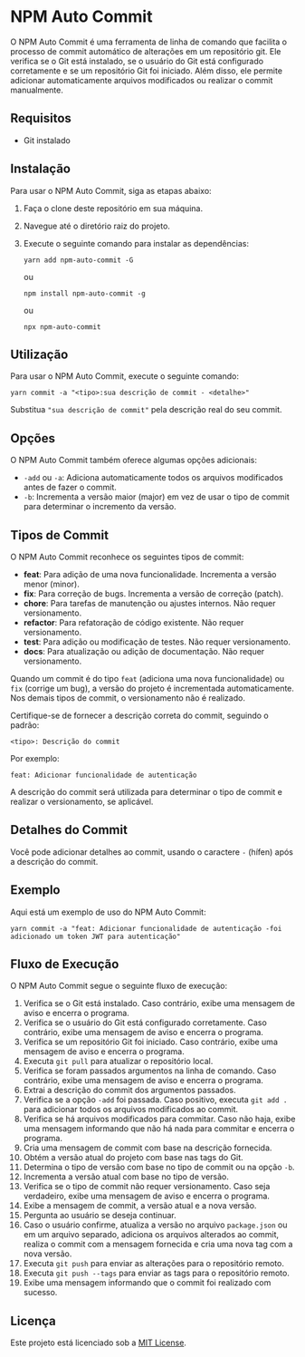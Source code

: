 # NPM Auto Commit

O NPM Auto Commit é uma ferramenta de linha de comando que facilita o processo de commit automático de alterações em um repositório git. Ele verifica se o Git está instalado, se o usuário do Git está configurado corretamente e se um repositório Git foi iniciado. Além disso, ele permite adicionar automaticamente arquivos modificados ou realizar o commit manualmente.

## Requisitos

- Git instalado

## Instalação

Para usar o NPM Auto Commit, siga as etapas abaixo:

1.  Faça o clone deste repositório em sua máquina.
2.  Navegue até o diretório raiz do projeto.
3.  Execute o seguinte comando para instalar as dependências:

    ```shell
    yarn add npm-auto-commit -G
    ```

    ou

    ```shell
    npm install npm-auto-commit -g
    ```

    ou

    ```shell
    npx npm-auto-commit
    ```

## Utilização

Para usar o NPM Auto Commit, execute o seguinte comando:

```shell
yarn commit -a "<tipo>:sua descrição de commit - <detalhe>"
```

Substitua `"sua descrição de commit"` pela descrição real do seu commit.

## Opções

O NPM Auto Commit também oferece algumas opções adicionais:

- `-add` ou `-a`: Adiciona automaticamente todos os arquivos modificados antes de fazer o commit.
- `-b`: Incrementa a versão maior (major) em vez de usar o tipo de commit para determinar o incremento da versão.

## Tipos de Commit

O NPM Auto Commit reconhece os seguintes tipos de commit:

- **feat**: Para adição de uma nova funcionalidade. Incrementa a versão menor (minor).
- **fix**: Para correção de bugs. Incrementa a versão de correção (patch).
- **chore**: Para tarefas de manutenção ou ajustes internos. Não requer versionamento.
- **refactor**: Para refatoração de código existente. Não requer versionamento.
- **test**: Para adição ou modificação de testes. Não requer versionamento.
- **docs**: Para atualização ou adição de documentação. Não requer versionamento.

Quando um commit é do tipo `feat` (adiciona uma nova funcionalidade) ou `fix` (corrige um bug), a versão do projeto é incrementada automaticamente. Nos demais tipos de commit, o versionamento não é realizado.

Certifique-se de fornecer a descrição correta do commit, seguindo o padrão:

```
<tipo>: Descrição do commit
```

Por exemplo:

```
feat: Adicionar funcionalidade de autenticação
```

A descrição do commit será utilizada para determinar o tipo de commit e realizar o versionamento, se aplicável.

## Detalhes do Commit

Você pode adicionar detalhes ao commit, usando o caractere `-` (hífen) após a descrição do commit.

## Exemplo

Aqui está um exemplo de uso do NPM Auto Commit:

```shell
yarn commit -a "feat: Adicionar funcionalidade de autenticação -foi adicionado um token JWT para autenticação"
```

## Fluxo de Execução

O NPM Auto Commit segue o seguinte fluxo de execução:

1.  Verifica se o Git está instalado. Caso contrário, exibe uma mensagem de aviso e encerra o programa.
2.  Verifica se o usuário do Git está configurado corretamente. Caso contrário, exibe uma mensagem de aviso e encerra o programa.
3.  Verifica se um repositório Git foi iniciado. Caso contrário, exibe uma mensagem de aviso e encerra o programa.
4.  Executa `git pull` para atualizar o repositório local.
5.  Verifica se foram passados argumentos na linha de comando. Caso contrário, exibe uma mensagem de aviso e encerra o programa.
6.  Extrai a descrição do commit dos argumentos passados.
7.  Verifica se a opção `-add` foi passada. Caso positivo, executa `git add .` para adicionar todos os arquivos modificados ao commit.
8.  Verifica se há arquivos modificados para commitar. Caso não haja, exibe uma mensagem informando que não há nada para commitar e encerra o programa.
9.  Cria uma mensagem de commit com base na descrição fornecida.
10. Obtém a versão atual do projeto com base nas tags do Git.
11. Determina o tipo de versão com base no tipo de commit ou na opção `-b`.
12. Incrementa a versão atual com base no tipo de versão.
13. Verifica se o tipo de commit não requer versionamento. Caso seja verdadeiro, exibe uma mensagem de aviso e encerra o programa.
14. Exibe a mensagem de commit, a versão atual e a nova versão.
15. Pergunta ao usuário se deseja continuar.
16. Caso o usuário confirme, atualiza a versão no arquivo `package.json` ou em um arquivo separado, adiciona os arquivos alterados ao commit, realiza o commit com a mensagem fornecida e cria uma nova tag com a nova versão.
17. Executa `git push` para enviar as alterações para o repositório remoto.
18. Executa `git push --tags` para enviar as tags para o repositório remoto.
19. Exibe uma mensagem informando que o commit foi realizado com sucesso.

## Licença

Este projeto está licenciado sob a [MIT License](LICENSE).
